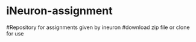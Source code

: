 # iNeuron-assignment
#Repository for assignments given by ineuron
#download zip file or clone for use
